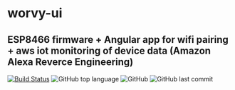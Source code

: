 # worvy-ui

## ESP8466 firmware + Angular app for wifi pairing + aws iot monitoring of device data (Amazon Alexa Reverce Engineering) 

[![Build Status](https://travis-ci.com/dheeraj237/worvy-ui.svg?branch=master)](https://travis-ci.com/dheeraj237/worvy-ui)
![GitHub top language](https://img.shields.io/github/languages/top/dheeraj237/worvy-ui)
![GitHub](https://img.shields.io/github/license/dheeraj237/worvy-ui)
![GitHub last commit](https://img.shields.io/github/last-commit/dheeraj237/worvy-ui)

